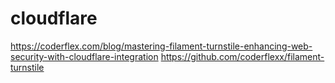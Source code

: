 # cloudflare

<!-- Contenuto migrato da _docs/cloudflare.txt -->

https://coderflex.com/blog/mastering-filament-turnstile-enhancing-web-security-with-cloudflare-integration
https://github.com/coderflexx/filament-turnstile

